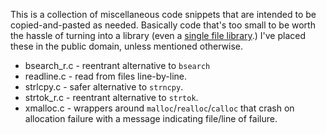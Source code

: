 This is a collection of miscellaneous code snippets that are intended to be
copied-and-pasted as needed.  Basically code that's too small to be worth the
hassle of turning into a library (even a [single file
library](https://github.com/nothings/single_file_libs).)  I've placed these in
the public domain, unless mentioned otherwise.

* bsearch_r.c - reentrant alternative to `bsearch`
* readline.c - read from files line-by-line.
* strlcpy.c - safer alternative to `strncpy`.
* strtok_r.c - reentrant alternative to `strtok`.
* xmalloc.c - wrappers around `malloc`/`realloc`/`calloc` that crash on
  allocation failure with a message indicating file/line of failure.
